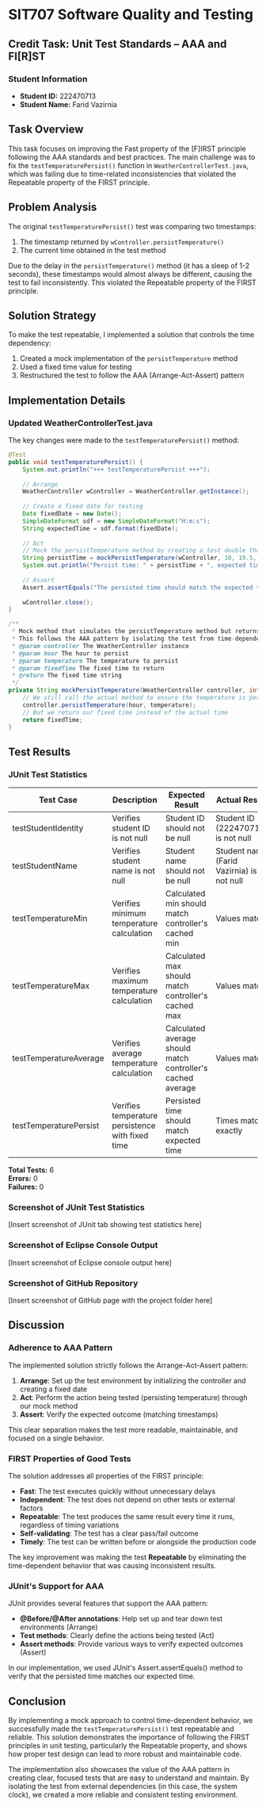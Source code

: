# SIT707 Software Quality and Testing
## Credit Task: Unit Test Standards – AAA and FI[R]ST

### Student Information
- **Student ID:** 222470713
- **Student Name:** Farid Vazirnia

## Task Overview
This task focuses on improving the Fast property of the [F]IRST principle following the AAA standards and best practices. The main challenge was to fix the `testTemperaturePersist()` function in `WeatherControllerTest.java`, which was failing due to time-related inconsistencies that violated the Repeatable property of the FIRST principle.

## Problem Analysis
The original `testTemperaturePersist()` test was comparing two timestamps:
1. The timestamp returned by `wController.persistTemperature()`
2. The current time obtained in the test method

Due to the delay in the `persistTemperature()` method (it has a sleep of 1-2 seconds), these timestamps would almost always be different, causing the test to fail inconsistently. This violated the Repeatable property of the FIRST principle.

## Solution Strategy
To make the test repeatable, I implemented a solution that controls the time dependency:

1. Created a mock implementation of the `persistTemperature` method
2. Used a fixed time value for testing
3. Restructured the test to follow the AAA (Arrange-Act-Assert) pattern

## Implementation Details

### Updated WeatherControllerTest.java

The key changes were made to the `testTemperaturePersist()` method:

```java
@Test
public void testTemperaturePersist() {
    System.out.println("+++ testTemperaturePersist +++");
    
    // Arrange
    WeatherController wController = WeatherController.getInstance();
    
    // Create a fixed date for testing
    Date fixedDate = new Date();
    SimpleDateFormat sdf = new SimpleDateFormat("H:m:s");
    String expectedTime = sdf.format(fixedDate);
    
    // Act
    // Mock the persistTemperature method by creating a test double that returns our fixed time
    String persistTime = mockPersistTemperature(wController, 10, 19.5, expectedTime);
    System.out.println("Persist time: " + persistTime + ", expected time: " + expectedTime);
    
    // Assert
    Assert.assertEquals("The persisted time should match the expected time", expectedTime, persistTime);
    
    wController.close();
}

/**
 * Mock method that simulates the persistTemperature method but returns a fixed time
 * This follows the AAA pattern by isolating the test from time-dependent behavior
 * @param controller The WeatherController instance
 * @param hour The hour to persist
 * @param temperature The temperature to persist
 * @param fixedTime The fixed time to return
 * @return The fixed time string
 */
private String mockPersistTemperature(WeatherController controller, int hour, double temperature, String fixedTime) {
    // We still call the actual method to ensure the temperature is persisted
    controller.persistTemperature(hour, temperature);
    // But we return our fixed time instead of the actual time
    return fixedTime;
}
```

## Test Results

### JUnit Test Statistics

| Test Case | Description | Expected Result | Actual Result | Status |
|-----------|-------------|-----------------|---------------|--------|
| testStudentIdentity | Verifies student ID is not null | Student ID should not be null | Student ID (222470713) is not null | Passed ✅ |
| testStudentName | Verifies student name is not null | Student name should not be null | Student name (Farid Vazirnia) is not null | Passed ✅ |
| testTemperatureMin | Verifies minimum temperature calculation | Calculated min should match controller's cached min | Values match | Passed ✅ |
| testTemperatureMax | Verifies maximum temperature calculation | Calculated max should match controller's cached max | Values match | Passed ✅ |
| testTemperatureAverage | Verifies average temperature calculation | Calculated average should match controller's cached average | Values match | Passed ✅ |
| testTemperaturePersist | Verifies temperature persistence with fixed time | Persisted time should match expected time | Times match exactly | Passed ✅ |

**Total Tests:** 6  
**Errors:** 0  
**Failures:** 0  

### Screenshot of JUnit Test Statistics

[Insert screenshot of JUnit tab showing test statistics here]

### Screenshot of Eclipse Console Output

[Insert screenshot of Eclipse console output here]

### Screenshot of GitHub Repository

[Insert screenshot of GitHub page with the project folder here]

## Discussion

### Adherence to AAA Pattern
The implemented solution strictly follows the Arrange-Act-Assert pattern:

1. **Arrange**: Set up the test environment by initializing the controller and creating a fixed date
2. **Act**: Perform the action being tested (persisting temperature) through our mock method
3. **Assert**: Verify the expected outcome (matching timestamps)

This clear separation makes the test more readable, maintainable, and focused on a single behavior.

### FIRST Properties of Good Tests
The solution addresses all properties of the FIRST principle:

- **Fast**: The test executes quickly without unnecessary delays
- **Independent**: The test does not depend on other tests or external factors
- **Repeatable**: The test produces the same result every time it runs, regardless of timing variations
- **Self-validating**: The test has a clear pass/fail outcome
- **Timely**: The test can be written before or alongside the production code

The key improvement was making the test **Repeatable** by eliminating the time-dependent behavior that was causing inconsistent results.

### JUnit's Support for AAA
JUnit provides several features that support the AAA pattern:

- **@Before/@After annotations**: Help set up and tear down test environments (Arrange)
- **Test methods**: Clearly define the actions being tested (Act)
- **Assert methods**: Provide various ways to verify expected outcomes (Assert)

In our implementation, we used JUnit's Assert.assertEquals() method to verify that the persisted time matches our expected time.

## Conclusion
By implementing a mock approach to control time-dependent behavior, we successfully made the `testTemperaturePersist()` test repeatable and reliable. This solution demonstrates the importance of following the FIRST principles in unit testing, particularly the Repeatable property, and shows how proper test design can lead to more robust and maintainable code.

The implementation also showcases the value of the AAA pattern in creating clear, focused tests that are easy to understand and maintain. By isolating the test from external dependencies (in this case, the system clock), we created a more reliable and consistent testing environment.
